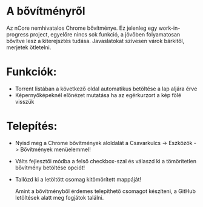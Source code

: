 # A bővítményről
Az nCore nemhivatalos Chrome bővítménye. Ez jelenleg egy work-in-progress project, egyelőre nincs sok funkció, a jövőben folyamatosan bővítve lesz a kiterejsztés tudása. Javaslatokat szívesen várok bárkitől, merjetek ötletelni.

# Funkciók:

* Torrent listában a következő oldal automatikus betöltése a lap aljára érve
* Képernyőképeknél előnézet mutatása ha az egérkurzort a kép fölé visszük

# Telepítés:

* Nyisd meg a Chrome bővítmények aloldalát a Csavarkulcs -> Eszközök -> Bővítmények menüelemmel!
* Válts fejlesztői módba a felső checkbox-szal és válaszd ki a tömörítetlen bővítmény betöltése opciót!
* Tallózd ki a letöltött csomag kitömörített mappáját!

	Amint a bővítményből érdemes telepíthető csomagot készíteni, a GitHub letöltések alatt meg fogjátok találni.